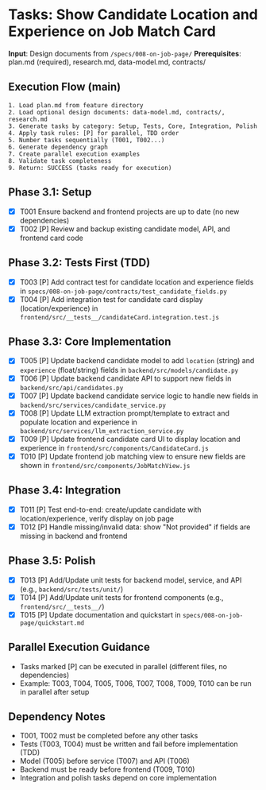 # Tasks: Show Candidate Location and Experience on Job Match Card

**Input**: Design documents from `/specs/008-on-job-page/`
**Prerequisites**: plan.md (required), research.md, data-model.md, contracts/

## Execution Flow (main)
```
1. Load plan.md from feature directory
2. Load optional design documents: data-model.md, contracts/, research.md
3. Generate tasks by category: Setup, Tests, Core, Integration, Polish
4. Apply task rules: [P] for parallel, TDD order
5. Number tasks sequentially (T001, T002...)
6. Generate dependency graph
7. Create parallel execution examples
8. Validate task completeness
9. Return: SUCCESS (tasks ready for execution)
```

## Phase 3.1: Setup
- [x] T001 Ensure backend and frontend projects are up to date (no new dependencies)
- [x] T002 [P] Review and backup existing candidate model, API, and frontend card code

## Phase 3.2: Tests First (TDD)
- [x] T003 [P] Add contract test for candidate location and experience fields in `specs/008-on-job-page/contracts/test_candidate_fields.py`
- [x] T004 [P] Add integration test for candidate card display (location/experience) in `frontend/src/__tests__/candidateCard.integration.test.js`

## Phase 3.3: Core Implementation
- [x] T005 [P] Update backend candidate model to add `location` (string) and `experience` (float/string) fields in `backend/src/models/candidate.py`
- [x] T006 [P] Update backend candidate API to support new fields in `backend/src/api/candidates.py`
- [x] T007 [P] Update backend candidate service logic to handle new fields in `backend/src/services/candidate_service.py`
- [x] T008 [P] Update LLM extraction prompt/template to extract and populate location and experience in `backend/src/services/llm_extraction_service.py`
- [x] T009 [P] Update frontend candidate card UI to display location and experience in `frontend/src/components/CandidateCard.js`
- [x] T010 [P] Update frontend job matching view to ensure new fields are shown in `frontend/src/components/JobMatchView.js`

## Phase 3.4: Integration
- [x] T011 [P] Test end-to-end: create/update candidate with location/experience, verify display on job page
- [x] T012 [P] Handle missing/invalid data: show "Not provided" if fields are missing in backend and frontend

## Phase 3.5: Polish
- [x] T013 [P] Add/Update unit tests for backend model, service, and API (e.g., `backend/src/tests/unit/`)
- [x] T014 [P] Add/Update unit tests for frontend components (e.g., `frontend/src/__tests__/`)
- [x] T015 [P] Update documentation and quickstart in `specs/008-on-job-page/quickstart.md`

## Parallel Execution Guidance
- Tasks marked [P] can be executed in parallel (different files, no dependencies)
- Example: T003, T004, T005, T006, T007, T008, T009, T010 can be run in parallel after setup

## Dependency Notes
- T001, T002 must be completed before any other tasks
- Tests (T003, T004) must be written and fail before implementation (TDD)
- Model (T005) before service (T007) and API (T006)
- Backend must be ready before frontend (T009, T010)
- Integration and polish tasks depend on core implementation

